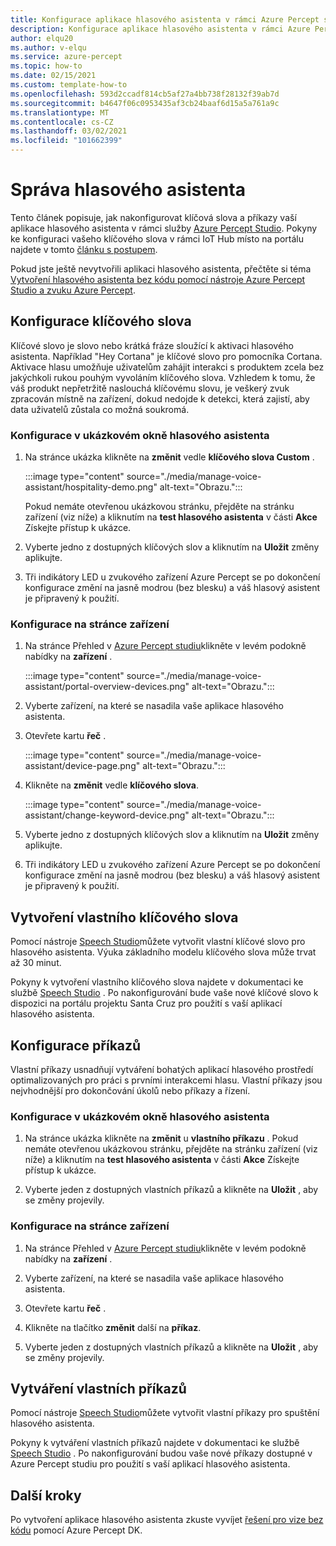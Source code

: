 ```yaml
---
title: Konfigurace aplikace hlasového asistenta v rámci Azure Percept studia
description: Konfigurace aplikace hlasového asistenta v rámci Azure Percept studia
author: elqu20
ms.author: v-elqu
ms.service: azure-percept
ms.topic: how-to
ms.date: 02/15/2021
ms.custom: template-how-to
ms.openlocfilehash: 593d2ccadf814cb5af27a4bb738f28132f39ab7d
ms.sourcegitcommit: b4647f06c0953435af3cb24baaf6d15a5a761a9c
ms.translationtype: MT
ms.contentlocale: cs-CZ
ms.lasthandoff: 03/02/2021
ms.locfileid: "101662399"
---
```

# <a name="managing-your-voice-assistant"></a>Správa hlasového asistenta

Tento článek popisuje, jak nakonfigurovat klíčová slova a příkazy vaší aplikace hlasového asistenta v rámci služby [Azure Percept Studio](https://go.microsoft.com/fwlink/?linkid=2135819). Pokyny ke konfiguraci vašeho klíčového slova v rámci IoT Hub místo na portálu najdete v tomto [článku s postupem](./how-to-configure-voice-assistant.md).

Pokud jste ještě nevytvořili aplikaci hlasového asistenta, přečtěte si téma [Vytvoření hlasového asistenta bez kódu pomocí nástroje Azure Percept Studio a zvuku Azure Percept](./tutorial-no-code-speech.md).

## <a name="keyword-configuration"></a>Konfigurace klíčového slova

Klíčové slovo je slovo nebo krátká fráze sloužící k aktivaci hlasového asistenta. Například "Hey Cortana" je klíčové slovo pro pomocníka Cortana. Aktivace hlasu umožňuje uživatelům zahájit interakci s produktem zcela bez jakýchkoli rukou pouhým vyvoláním klíčového slova. Vzhledem k tomu, že váš produkt nepřetržitě naslouchá klíčovému slovu, je veškerý zvuk zpracován místně na zařízení, dokud nedojde k detekci, která zajistí, aby data uživatelů zůstala co možná soukromá.

### <a name="configuration-within-the-voice-assistant-demo-window"></a>Konfigurace v ukázkovém okně hlasového asistenta

1. Na stránce ukázka klikněte na **změnit** vedle **klíčového slova Custom** .

    :::image type="content" source="./media/manage-voice-assistant/hospitality-demo.png" alt-text="Obrazu.":::

    Pokud nemáte otevřenou ukázkovou stránku, přejděte na stránku zařízení (viz níže) a kliknutím na **test hlasového asistenta** v části **Akce** Získejte přístup k ukázce.

1. Vyberte jedno z dostupných klíčových slov a kliknutím na **Uložit** změny aplikujte.

1. Tři indikátory LED u zvukového zařízení Azure Percept se po dokončení konfigurace změní na jasně modrou (bez blesku) a váš hlasový asistent je připravený k použití.

### <a name="configuration-within-the-device-page"></a>Konfigurace na stránce zařízení

1. Na stránce Přehled v [Azure Percept studiu](https://go.microsoft.com/fwlink/?linkid=2135819)klikněte v levém podokně nabídky na **zařízení** .

    :::image type="content" source="./media/manage-voice-assistant/portal-overview-devices.png" alt-text="Obrazu.":::

1. Vyberte zařízení, na které se nasadila vaše aplikace hlasového asistenta.

1. Otevřete kartu **řeč** .

    :::image type="content" source="./media/manage-voice-assistant/device-page.png" alt-text="Obrazu.":::

1. Klikněte na **změnit** vedle **klíčového slova**.

    :::image type="content" source="./media/manage-voice-assistant/change-keyword-device.png" alt-text="Obrazu.":::

1. Vyberte jedno z dostupných klíčových slov a kliknutím na **Uložit** změny aplikujte.

1. Tři indikátory LED u zvukového zařízení Azure Percept se po dokončení konfigurace změní na jasně modrou (bez blesku) a váš hlasový asistent je připravený k použití.

## <a name="create-a-custom-keyword"></a>Vytvoření vlastního klíčového slova

Pomocí nástroje [Speech Studio](https://speech.microsoft.com/)můžete vytvořit vlastní klíčové slovo pro hlasového asistenta. Výuka základního modelu klíčového slova může trvat až 30 minut.

Pokyny k vytvoření vlastního klíčového slova najdete v dokumentaci ke službě [Speech Studio](https://docs.microsoft.com/azure/cognitive-services/speech-service/speech-devices-sdk-create-kws) . Po nakonfigurování bude vaše nové klíčové slovo k dispozici na portálu projektu Santa Cruz pro použití s vaší aplikací hlasového asistenta.

## <a name="commands-configuration"></a>Konfigurace příkazů

Vlastní příkazy usnadňují vytváření bohatých aplikací hlasového prostředí optimalizovaných pro práci s prvními interakcemi hlasu. Vlastní příkazy jsou nejvhodnější pro dokončování úkolů nebo příkazy a řízení.

### <a name="configuration-within-the-voice-assistant-demo-window"></a>Konfigurace v ukázkovém okně hlasového asistenta

1. Na stránce ukázka klikněte na **změnit** u **vlastního příkazu** . Pokud nemáte otevřenou ukázkovou stránku, přejděte na stránku zařízení (viz níže) a kliknutím na **test hlasového asistenta** v části **Akce** Získejte přístup k ukázce.

1. Vyberte jeden z dostupných vlastních příkazů a klikněte na **Uložit** , aby se změny projevily.

### <a name="configuration-within-the-device-page"></a>Konfigurace na stránce zařízení

1. Na stránce Přehled v [Azure Percept studiu](https://go.microsoft.com/fwlink/?linkid=2135819)klikněte v levém podokně nabídky na **zařízení** .

1. Vyberte zařízení, na které se nasadila vaše aplikace hlasového asistenta.

1. Otevřete kartu **řeč** .

1. Klikněte na tlačítko **změnit** další na **příkaz**.

1. Vyberte jeden z dostupných vlastních příkazů a klikněte na **Uložit** , aby se změny projevily.

## <a name="create-custom-commands"></a>Vytváření vlastních příkazů

Pomocí nástroje [Speech Studio](https://speech.microsoft.com/)můžete vytvořit vlastní příkazy pro spuštění hlasového asistenta.

Pokyny k vytváření vlastních příkazů najdete v dokumentaci ke službě [Speech Studio](https://docs.microsoft.com/azure/cognitive-services/speech-service/quickstart-custom-commands-application) . Po nakonfigurování budou vaše nové příkazy dostupné v Azure Percept studiu pro použití s vaší aplikací hlasového asistenta.

## <a name="next-steps"></a>Další kroky

Po vytvoření aplikace hlasového asistenta zkuste vyvíjet [řešení pro vize bez kódu](./tutorial-nocode-vision.md) pomocí Azure Percept DK.